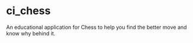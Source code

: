 # ci_chess
An educational application for Chess to help you find the better move and know why behind it.
